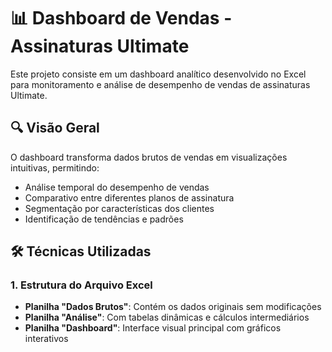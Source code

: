 # 📊 Dashboard de Vendas - Assinaturas Ultimate

Este projeto consiste em um dashboard analítico desenvolvido no Excel para monitoramento e análise de desempenho de vendas de assinaturas Ultimate.

## 🔍 Visão Geral

O dashboard transforma dados brutos de vendas em visualizações intuitivas, permitindo:
- Análise temporal do desempenho de vendas
- Comparativo entre diferentes planos de assinatura
- Segmentação por características dos clientes
- Identificação de tendências e padrões

## 🛠️ Técnicas Utilizadas

### 1. Estrutura do Arquivo Excel
- **Planilha "Dados Brutos"**: Contém os dados originais sem modificações
- **Planilha "Análise"**: Com tabelas dinâmicas e cálculos intermediários
- **Planilha "Dashboard"**: Interface visual principal com gráficos interativos


